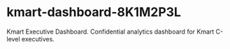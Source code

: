# kmart-dashboard-8K1M2P3L
Kmart Executive Dashboard. Confidential analytics dashboard for Kmart C-level executives.
